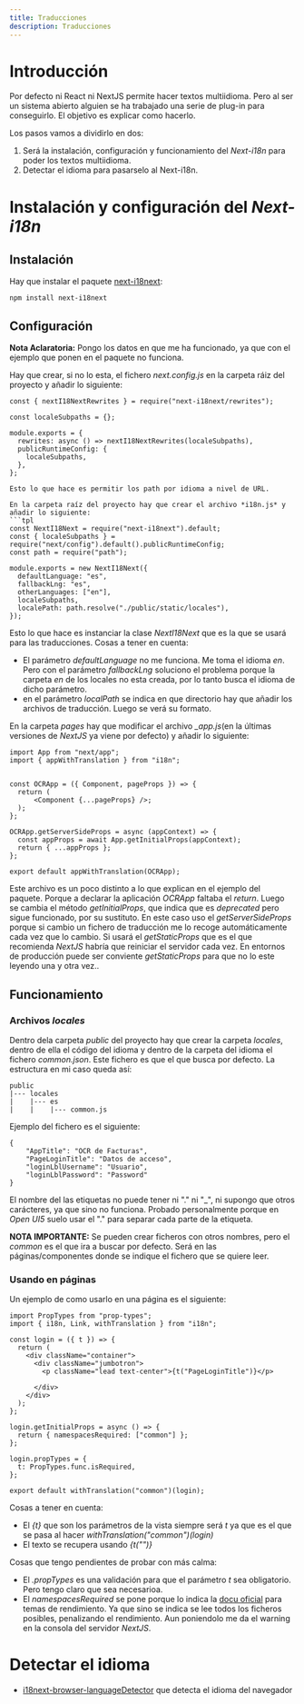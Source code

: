```yaml
---
title: Traducciones
description: Traducciones
---
```


# Introducción

Por defecto ni React ni NextJS permite hacer textos multiidioma. Pero al ser un sistema abierto alguien se ha trabajado una serie de plug-in para conseguirlo. El objetivo es explicar como hacerlo.

Los pasos vamos a dividirlo en dos:

1. Será la instalación, configuración y funcionamiento del *Next-i18n* para poder los textos multiidioma.
2. Detectar el idioma para pasarselo al Next-i18n.

# Instalación y configuración del *Next-i18n*

## Instalación

Hay que instalar el paquete [next-i18next](https://github.com/isaachinman/next-i18next):

```tpl
npm install next-i18next
```

## Configuración

**Nota Aclaratoria:** Pongo los datos en que me ha funcionado, ya que con el ejemplo que ponen en el paquete no funciona. 

Hay que crear, si no lo esta, el fichero *next.config.js* en la carpeta ráiz del proyecto y añadir lo siguiente:

```tpl
const { nextI18NextRewrites } = require("next-i18next/rewrites");

const localeSubpaths = {};

module.exports = {
  rewrites: async () => nextI18NextRewrites(localeSubpaths),
  publicRuntimeConfig: {
    localeSubpaths,
  },
};

Esto lo que hace es permitir los path por idioma a nivel de URL. 

En la carpeta raíz del proyecto hay que crear el archivo *i18n.js* y añadir lo siguiente:
```tpl
const NextI18Next = require("next-i18next").default;
const { localeSubpaths } = require("next/config").default().publicRuntimeConfig;
const path = require("path");

module.exports = new NextI18Next({
  defaultLanguage: "es",
  fallbackLng: "es",
  otherLanguages: ["en"],
  localeSubpaths,
  localePath: path.resolve("./public/static/locales"),
});
```

Esto lo que hace es instanciar la clase *NextI18Next* que es la que se usará para las traducciones. Cosas a tener en cuenta:

* El parámetro *defaultLanguage* no me funciona. Me toma el idioma *en*. Pero con el parámetro *fallbackLng* soluciono el problema porque la carpeta *en* de los locales no esta creada, por lo tanto busca el idioma de dicho parámetro.
* en el parámetro *localPath* se indica en que directorio hay que añadir los archivos de traducción. Luego se verá su formato.

En la carpeta *pages* hay que modificar el archivo *_app.js*(en la últimas versiones de *NextJS* ya viene por defecto) y añadir lo siguiente:
```tpl
import App from "next/app";
import { appWithTranslation } from "i18n";


const OCRApp = ({ Component, pageProps }) => {
  return (
      <Component {...pageProps} />;    
  );
};

OCRApp.getServerSideProps = async (appContext) => {
  const appProps = await App.getInitialProps(appContext);
  return { ...appProps };
};

export default appWithTranslation(OCRApp);
```

Este archivo es un poco distinto a lo que explican en el ejemplo del paquete. Porque a declarar la aplicación *OCRApp* faltaba el *return*. Luego se cambia el método *getInitialProps*, que indica que es *deprecated* pero sigue funcionado, por su sustituto. En este caso uso el *getServerSideProps* porque si cambio un fichero de traducción me lo recoge automáticamente cada vez que lo cambio. Si usará el *getStaticProps* que es el que recomienda *NextJS* habría que reiniciar el servidor cada vez. En entornos de producción puede ser conviente *getStaticProps* para que no lo este leyendo una y otra vez..

## Funcionamiento

### Archivos *locales*

Dentro dela carpeta *public* del proyecto hay que crear la carpeta *locales*, dentro de ella el código del idioma y dentro de la carpeta del idioma el fichero *common.json*. Este fichero es que el que busca por defecto. La estructura en mi caso queda así:

```
public
|--- locales
|    |--- es
|    |    |--- common.js
```

Ejemplo del fichero es el siguiente:

```tpl
{
    "AppTitle": "OCR de Facturas",
    "PageLoginTitle": "Datos de acceso",
    "loginLblUsername": "Usuario",
    "loginLblPassword": "Password"
}
```

El nombre del las etiquetas no puede tener ni "." ni "_", ni supongo que otros carácteres, ya que sino no funciona. Probado personalmente porque en *Open UI5* suelo usar el "." para separar cada parte de la etiqueta.

**NOTA IMPORTANTE:** Se pueden crear ficheros con otros nombres, pero el *common* es el que ira a buscar por defecto. Será en las páginas/componentes donde se indique el fichero que se quiere leer.

### Usando en páginas

Un ejemplo de como usarlo en una página es el siguiente:

```tpl
import PropTypes from "prop-types";
import { i18n, Link, withTranslation } from "i18n";

const login = ({ t }) => {
  return (
    <div className="container">
      <div className="jumbotron">
        <p className="lead text-center">{t("PageLoginTitle")}</p>
       
      </div>
    </div>
  );
};

login.getInitialProps = async () => {
  return { namespacesRequired: ["common"] };
};

login.propTypes = {
  t: PropTypes.func.isRequired,
};

export default withTranslation("common")(login);

```
Cosas a tener en cuenta:

* El *{t}* que son los parámetros de la vista siempre será *t* ya que es el que se pasa al hacer *withTranslation("common")(login)*
* El texto se recupera usando *{t("<nombre de la etiqueta>")}* 

Cosas que tengo pendientes de probar con más calma:

* El *.propTypes* es una validación para que el parámetro *t* sea obligatorio. Pero tengo claro que sea necesarioa.
* El *namespacesRequired* se pone porque lo indica la [docu oficial](https://github.com/isaachinman/next-i18next#4-declaring-namespace-dependencies) para temas de rendimiento. Ya que sino se indica se lee todos los ficheros posibles, penalizando el rendimiento. Aun poniendolo me da el warning en la consola del servidor *NextJS*.


# Detectar el idioma

* [i18next-browser-languageDetector](https://github.com/i18next/i18next-browser-languageDetector) que detecta el idioma del navegador



